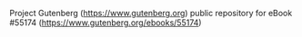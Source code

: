 Project Gutenberg (https://www.gutenberg.org) public repository for
eBook #55174 (https://www.gutenberg.org/ebooks/55174)
